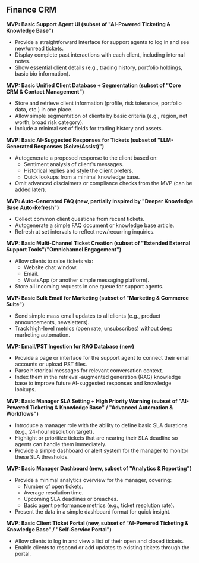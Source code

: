 ## Finance CRM

**MVP: Basic Support Agent UI (subset of "AI-Powered Ticketing & Knowledge Base")**  
- Provide a straightforward interface for support agents to log in and see new/unread tickets.  
- Display complete past interactions with each client, including internal notes.  
- Show essential client details (e.g., trading history, portfolio holdings, basic bio information).  

**MVP: Basic Unified Client Database + Segmentation (subset of "Core CRM & Contact Management")**  
- Store and retrieve client information (profile, risk tolerance, portfolio data, etc.) in one place.  
- Allow simple segmentation of clients by basic criteria (e.g., region, net worth, broad risk category).  
- Include a minimal set of fields for trading history and assets.

**MVP: Basic AI-Suggested Responses for Tickets (subset of "LLM-Generated Responses (Solve/Assist)")**  
- Autogenerate a proposed response to the client based on:  
  - Sentiment analysis of client's messages.  
  - Historical replies and style the client prefers.  
  - Quick lookups from a minimal knowledge base.  
- Omit advanced disclaimers or compliance checks from the MVP (can be added later).

**MVP: Auto-Generated FAQ (new, partially inspired by "Deeper Knowledge Base Auto-Refresh")**  
- Collect common client questions from recent tickets.  
- Autogenerate a simple FAQ document or knowledge base article.  
- Refresh at set intervals to reflect new/recurring inquiries.

**MVP: Basic Multi-Channel Ticket Creation (subset of "Extended External Support Tools"/"Omnichannel Engagement")**  
- Allow clients to raise tickets via:  
  - Website chat window.  
  - Email.  
  - WhatsApp (or another simple messaging platform).  
- Store all incoming requests in one queue for support agents.

**MVP: Basic Bulk Email for Marketing (subset of "Marketing & Commerce Suite")**  
- Send simple mass email updates to all clients (e.g., product announcements, newsletters).  
- Track high-level metrics (open rate, unsubscribes) without deep marketing automation.

**MVP: Email/PST Ingestion for RAG Database (new)**  
- Provide a page or interface for the support agent to connect their email accounts or upload PST files.  
- Parse historical messages for relevant conversation context.  
- Index them in the retrieval-augmented generation (RAG) knowledge base to improve future AI-suggested responses and knowledge lookups.


**MVP: Basic Manager SLA Setting + High Priority Warning (subset of "AI-Powered Ticketing & Knowledge Base" / "Advanced Automation & Workflows")**  
- Introduce a manager role with the ability to define basic SLA durations (e.g., 24-hour resolution target).  
- Highlight or prioritize tickets that are nearing their SLA deadline so agents can handle them immediately.  
- Provide a simple dashboard or alert system for the manager to monitor these SLA thresholds.

**MVP: Basic Manager Dashboard (new, subset of "Analytics & Reporting")**  
- Provide a minimal analytics overview for the manager, covering:  
  - Number of open tickets.  
  - Average resolution time.  
  - Upcoming SLA deadlines or breaches.  
  - Basic agent performance metrics (e.g., ticket resolution rate).  
- Present the data in a simple dashboard format for quick insight.

**MVP: Basic Client Ticket Portal (new, subset of "AI-Powered Ticketing & Knowledge Base" / "Self-Service Portal")**  
- Allow clients to log in and view a list of their open and closed tickets.  
- Enable clients to respond or add updates to existing tickets through the portal.  
